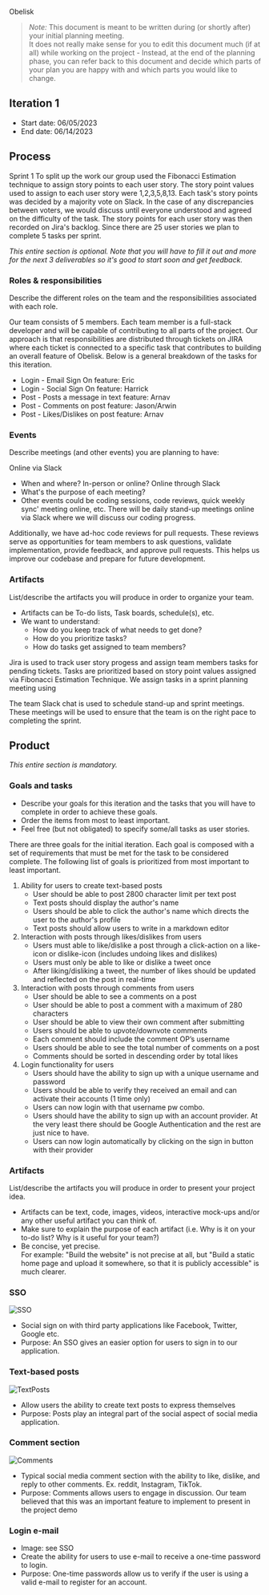 Obelisk

 > _Note:_ This document is meant to be written during (or shortly after) your initial planning meeting.     
 > It does not really make sense for you to edit this document much (if at all) while working on the project - Instead, at the end of the planning phase, you can refer back to this document and decide which parts of your plan you are happy with and which parts you would like to change.


## Iteration 1

 * Start date: 06/05/2023
 * End date: 06/14/2023

## Process
Sprint 1
To split up the work our group used the Fibonacci Estimation technique to assign story points to each user story. The story point values used to assign to each user story were 1,2,3,5,8,13. Each task's story points was decided by a majority vote on Slack. In the case of any discrepancies between voters, we would discuss until everyone understood and agreed on the difficulty of the task. The story points for each user story was then recorded on Jira's backlog. Since there are 25 user stories we plan to complete 5 tasks per sprint.

_This entire section is optional. Note that you will have to fill it out and more for the next 3 deliverables so it's good to start soon and get feedback._ 

### Roles & responsibilities

Describe the different roles on the team and the responsibilities associated with each role.

Our team consists of 5 members. Each team member is a full-stack developer and will be capable of contributing to all parts of the project. Our approach is that responsibilities are distributed through tickets on JIRA where each ticket is connected to a specific task that contributes to building an overall feature of Obelisk. Below is a general breakdown of the tasks for this iteration.

- Login - Email Sign On feature: Eric
- Login - Social Sign On feature: Harrick 
- Post - Posts a message in text feature: Arnav
- Post - Comments on post feature: Jason/Arwin
- Post - Likes/Dislikes on post feature: Arnav


### Events

Describe meetings (and other events) you are planning to have:

Online via Slack
 * When and where? In-person or online? Online through Slack
 * What's the purpose of each meeting? 
 * Other events could be coding sessions, code reviews, quick weekly sync' meeting online, etc.
There will be daily stand-up meetings online via Slack where we will discuss our coding progress.

Additionally, we have ad-hoc code reviews for pull requests. These reviews serve as opportunities for team members to ask questions, validate implementation, provide feedback, and approve pull requests. This helps us improve our codebase and prepare for future development.

### Artifacts

List/describe the artifacts you will produce in order to organize your team.       

 * Artifacts can be To-do lists, Task boards, schedule(s), etc.
 * We want to understand:
   * How do you keep track of what needs to get done?
   * How do you prioritize tasks?
   * How do tasks get assigned to team members?

Jira is used to track user story progess and assign team members tasks for pending tickets. Tasks are prioritized based on story point values assigned via Fibonacci Estimation Technique. 
We assign tasks in a sprint planning meeting using 

The team Slack chat is used to schedule stand-up and sprint meetings. These meetings will be used to ensure that the team is on the right pace to completing the sprint.
## Product

_This entire section is mandatory._

### Goals and tasks

 * Describe your goals for this iteration and the tasks that you will have to complete in order to achieve these goals.
 * Order the items from most to least important.
 * Feel free (but not obligated) to specify some/all tasks as user stories.

There are three goals for the initial iteration. Each goal is composed with a set of requirements that must be met for the task to be considered complete. The following list of goals is prioritized from most important to least important.
1. Ability for users to create text-based posts
   - User should be able to post 2800 character limit per text post
   - Text posts should display the author's name 
   - Users should be able to click the author's name which directs the user to the author's profile
   - Text posts should allow users to write in a markdown editor
2. Interaction with posts through likes/dislikes from users
    - Users must able to like/dislike a post through a click-action on a like-icon or dislike-icon (includes undoing likes and dislikes)
    - Users must only be able to like or dislike a tweet once
    - After liking/disliking a tweet, the number of likes should be updated and reflected on the post in real-time
3. Interaction with posts through comments from users
    - User should be able to see a comments on a post
    - User should be able to post a comment with a maximum of 280 characters
    - User should be able to view their own comment after submitting
    - Users should be able to upvote/downvote comments
    - Each comment should include the comment OP’s username
    - Users should be able to see the total number of comments on a post
    - Comments should be sorted in descending order by total likes
4. Login functionality for users
    - Users should have the ability to sign up with a unique username and password
    - Users should be able to verify they received an email and can activate their accounts (1 time only) 
    - Users can now login with that username pw combo.
    - Users should have the ability to sign up with an account provider. At the very least there should be Google Authentication and the rest are just nice to have. 
    - Users can now login automatically by clicking on the sign in button with their provider


### Artifacts

List/describe the artifacts you will produce in order to present your project idea.

 * Artifacts can be text, code, images, videos, interactive mock-ups and/or any other useful artifact you can think of.
 * Make sure to explain the purpose of each artifact (i.e. Why is it on your to-do list? Why is it useful for your team?)
 * Be concise, yet precise.         
   For example: "Build the website" is not precise at all, but "Build a static home page and upload it somewhere, so that it is publicly accessible" is much clearer.


### SSO
![SSO](/docs/sprint1/artifacts/sso.jpeg)
- Social sign on with third party applications like Facebook, Twitter, Google etc.
- Purpose: An SSO gives an easier option for users to sign in to our application. 

### Text-based posts
![TextPosts](/docs/sprint1/artifacts/textpost.png)
- Allow users the ability to create text posts to express themselves
- Purpose: Posts play an integral part of the social aspect of social media application.

### Comment section
![Comments](/docs/sprint1/artifacts/comments.png)

- Typical social media comment section with the ability to like, dislike, and reply to other comments. Ex. reddit, Instagram, TikTok. 
- Purpose: Comments allows users to engage in discussion. Our team believed that this was an important feature to implement to present in the project demo

### Login e-mail
- Image: see SSO
- Create the ability for users to use e-mail to receive a one-time password to login.
- Purpose: One-time passwords allow us to verify if the user is using a valid e-mail to register for an account.